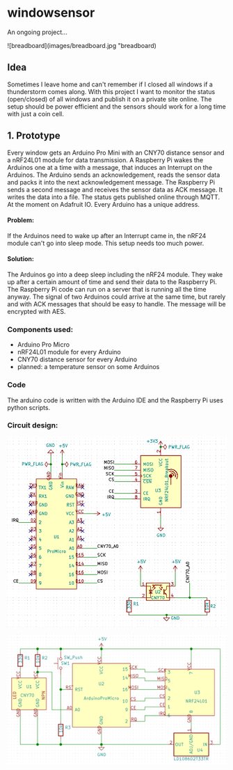 # windowsensor
An ongoing project...

![breadboard](images/breadboard.jpg "breadboard)

## Idea
Sometimes I leave home and can't remember if I closed all windows if a thunderstorm comes along. With this project I want to monitor the status (open/closed) of all windows and publish it on a private site online. The setup should be power efficient and the sensors should work for a long time with just a coin cell.

## 1. Prototype
Every window gets an Arduino Pro Mini with an CNY70 distance sensor and a nRF24L01 module for data transmission. A Raspberry Pi wakes the Arduinos one at a time with a message, that induces an Interrupt on the Arduinos. The Arduino sends an acknowledgement, reads the sensor data and packs it into the next acknowledgement message. The Raspberry Pi sends a second message and receives the sensor data as ACK message. It writes the data into a file. The status gets published online through MQTT. At the moment on Adafruit IO. Every Arduino has a unique address.

#### Problem:
If the Arduinos need to wake up after an Interrupt came in, the nRF24 module can't go into sleep mode. This setup needs too much power.
#### Solution:
The Arduinos go into a deep sleep including the nRF24 module. They wake up after a certain amount of time and send their data to the Raspberry Pi. The Raspberry Pi code can run on a server that is running all the time anyway. The signal of two Arduinos could arrive at the same time, but rarely and with ACK messages that should be easy to handle. The message will be encrypted with AES.

### Components used:
- Arduino Pro Micro
- nRF24L01 module for every Arduino
- CNY70 distance sensor for every Arduino
- planned: a temperature sensor on some Arduinos

### Code
The arduino code is written with the Arduino IDE and the Raspberry Pi uses python scripts.

### Circuit design:

![all components](images/windowsensor_circuit.png "all components")

![simplified view](images/full_circuit.png "simplified view")
